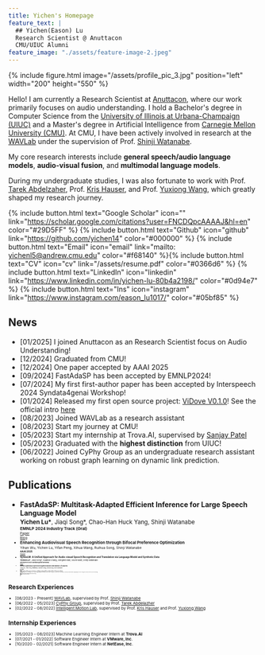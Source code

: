 ```yaml
---
title: Yichen's Homepage
feature_text: |
  ## Yichen(Eason) Lu
  Research Scientist @ Anuttacon 
  CMU/UIUC Alumni
feature_image: "./assets/feature-image-2.jpeg"
---
```

{% include figure.html image="/assets/profile_pic_3.jpg"  position="left"  width="200" height="550" %}

Hello! I am currently a Research Scientist at [Anuttacon](https://www.anuttacon.com/), where our work primarily focuses on audio understanding. I hold a Bachelor's degree in Computer Science from the [University of Illinois at Urbana-Champaign (UIUC)](https://illinois.edu/) and a Master's degree in Artificial Intelligence from [Carnegie Mellon University (CMU)](https://www.cmu.edu/). At CMU, I have been actively involved in research at the [WAVLab](https://www.wavlab.org/) under the supervision of Prof. [Shinji Watanabe](https://sites.google.com/view/shinjiwatanabe).

My core research interests include **general speech/audio language models**, **audio-visual fusion**, and **multimodal language models**.

During my undergraduate studies, I was also fortunate to work with Prof. [Tarek Abdelzaher](https://abdelzaher.cs.illinois.edu/index.html), Prof. [Kris Hauser](https://kkhauser.web.illinois.edu/), and Prof. [Yuxiong Wang](https://yxw.web.illinois.edu/), which greatly shaped my research journey.

{% include button.html text="Google Scholar" icon="" link="https://scholar.google.com/citations?user=FNCDQpcAAAAJ&hl=en" color="#29D5FF" %} {% include button.html text="Github" icon="github" link="https://github.com/yichen14" color="#000000" %} {% include button.html text="Email" icon="email" link="mailto: yichenl5@andrew.cmu.edu" color="#f68140" %}{% include button.html text="CV" icon="cv" link="/assets/resume.pdf" color="#0366d6" %}  {% include button.html text="LinkedIn" icon="linkedin" link="https://www.linkedin.com/in/yichen-lu-80b4a2198/" color="#0d94e7" %} {% include button.html text="Ins" icon="instagram" link="https://www.instagram.com/eason_lu1017/" color="#05bf85" %} 

## News
  - [01/2025] I joined Anuttacon as an Research Scientist focus on Audio Understanding!
  - [12/2024] Graduated from CMU!
  - [12/2024] One paper accepted by AAAI 2025
  - [09/2024] FastAdaSP has been accepted by EMNLP2024!
  - [07/2024] My first first-author paper has been accepted by Interspeech 2024 Syndata4genai Workshop!
  - [01/2024] Released my first open source project: [ViDove V0.1.0](https://pigeonai.club/)! See the official intro [here](https://www.bilibili.com/read/cv29086524/?spm_id_from=333.999.0.0)
  - [08/2023] Joined WAVLab as a research assistant
  - [08/2023] Start my journey at CMU!
  - [05/2023] Start my internship at Trova.AI, supervised by [Sanjay Patel](https://sjp.ece.illinois.edu/)
  - [05/2023] Graduated with the **highest distinction** from UIUC!
  - [06/2022] Joined CyPhy Group as an undergraduate research assistant working on robust graph learning on dynamic link prediction.  

## Publications
  - **FastAdaSP: Multitask-Adapted Efficient Inference for Large Speech Language Model**  
    <small>**Yichen Lu\***, Jiaqi Song\*, Chao-Han Huck Yang, Shinji Watanabe<small>  
    <small> **EMNLP 2024 Industry Track (Oral)** <small>  
    [Paper](https://arxiv.org/abs/2410.03007)  
    [Blog](https://fastadasp.github.io/)  
  - **Enhancing Audiovisual Speech Recognition through Bifocal Preference Optimization**  
    <small>Yihan Wu, Yichen Lu, Yifan Peng, Xihua Wang, Ruihua Song, Shinji Watanabe<small>  
    <small> **AAAI 2025** <small>  
    [Paper](https://arxiv.org/pdf/2412.19005)  
  - **SynesLM: A Unified Approach for Audio-visual Speech Recognition and Translation via Language Model and Synthetic Data**  
    <small>**Yichen Lu\***, Jiaqi Song\*, Xuankai Chang, Hengwei Bian, Soumi Maiti, Shinji Watanabe<small>  
    <small> **Interspeech 2024 Syndata4genai Workshop** <small>  
    [Paper](https://arxiv.org/abs/2408.00624)
  - **Robust Audiovisual Speech Recognition Models with Mixture-of-Experts**  
    <small>Yihan Wu, Yifan Peng,  **Yichen Lu**, Xuankai Chang, Ruihua Song, Shinji Watanabe<small>  
    <small> **SLT 2024** <small>  
    [Paper](https://arxiv.org/abs/2409.12370)  
  - **Exploring Speech Recognition, Translation, and Understanding with Discrete Speech Units: A Comparative Study**  
    <small>Xuankai Chang, Brian Yan, Kwanghee Choi, Jeeweon Jung, **Yichen Lu**, Soumi Maiti, Roshan Sharma, Jiatong Shi, Jinchuan Tian, Shinji Watanabe, Yuya Fujita, Takashi Maekaku, Pengcheng Guo, Yao-Fei Cheng, Pavel Denisov, Kohei Saijo, Hsiu-Hsuan Wang <small>  
    <small> **ICASSP 2024** <small>  
    [Paper](https://arxiv.org/abs/2309.15800)  
  - **Robust Reasoning Over Noisy Knowledge Graphs Via Structure Learning.**  
    <small>Ruijie Wang, Baoyu Li, **Yichen Lu**, Tarek Abdelzaher.<small>  
    <small>**ACL Findings 2023**<small>  
    [Paper](https://arxiv.org/abs/2306.07512)  

## Research Experiences
  - [08/2023 - Present] [WAVLab](https://www.wavlab.org/), supervised by Prof. [Shinji Watanabe](https://sites.google.com/view/shinjiwatanabe)
  - [06/2022 - 05/2023] [CyPhy Group](https://abdelzaher.cs.illinois.edu/teaching.html), supervised by Prof. [Tarek Abdelazher](https://abdelzaher.cs.illinois.edu/index.html)
  - [02/2022 - 08/2022] [Intelligent Motion Lab](https://motion.cs.illinois.edu/), supervised by Prof. [Kris Hauser](https://kkhauser.web.illinois.edu/) and Prof. [Yuxiong Wang](https://yxw.web.illinois.edu/)

## Internship Experiences
  - [05/2023 - 08/2023] Machine Learning Engineer Intern at **Trova.AI**
  - [07/2021 - 01/2022] Software Engineer Intern at **VMware, Inc**.
  - [10/2020 - 02/2021] Software Engineer Intern at **NetEase, Inc**.





